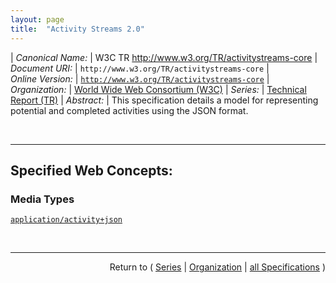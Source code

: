 ```yaml
---
layout: page
title:  "Activity Streams 2.0"
---
```


| *Canonical Name:* | W3C TR http://www.w3.org/TR/activitystreams-core
| *Document URI:* | `http://www.w3.org/TR/activitystreams-core`
| *Online Version:* | [`http://www.w3.org/TR/activitystreams-core`](http://www.w3.org/TR/activitystreams-core)
| *Organization:* | [World Wide Web Consortium (W3C)](..  "List of specification series by this organization")
| *Series:* | [Technical Report (TR)](.  "List of specifications in this series")
| *Abstract:* | This specification details a model for representing potential and completed activities using the JSON format.

<br/>
<hr/>

## Specified Web Concepts:

### Media Types

[`application/activity+json`](/concepts/media-type/application/activity+json "In the most basic sense, an &#34;activity&#34; is a semantic description of a potential or completed action. In the former case, the activity expresses what can or might be done with a particular object, while in the latter case, it expresses what has already been done. It is the goal of this specification to provide a JSON-based syntax that is sufficient to express metadata about activities in a rich, human-friendly, machine-processable and extensible manner. This may include constructing natural-language descriptions or visual representations about the activity, associating actionable information with various types of objects, communicating or recording activity logs, or delegation of potential actions to other applications.")



<br/>
<hr/>

<p style="text-align: right">Return to ( <a href="./">Series</a> | <a href="../">Organization</a> | <a href="../../">all Specifications</a> )</p>